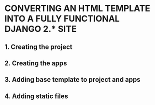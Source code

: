 # CONVERTING AN HTML TEMPLATE INTO A FULLY FUNCTIONAL DJANGO 2.* SITE

## 1. Creating the project

## 2. Creating the apps

## 3. Adding base template to project and apps

## 4. Adding static files